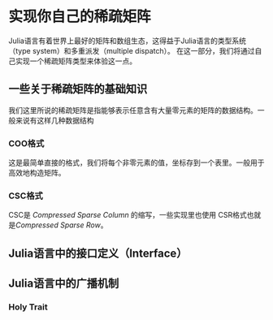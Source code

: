 # 实现你自己的稀疏矩阵

Julia语言有着世界上最好的矩阵和数组生态，这得益于Julia语言的类型系统（type system）和多重派发（multiple dispatch）。
在这一部分，我们将通过自己实现一个稀疏矩阵类型来体验这一点。

## 一些关于稀疏矩阵的基础知识
我们这里所说的稀疏矩阵是指能够表示任意含有大量零元素的矩阵的数据结构。一般来说有这样几种数据结构

### COO格式
这是最简单直接的格式，我们将每个非零元素的值，坐标存到一个表里。一般用于高效地构造矩阵。

### CSC格式
CSC是 *Compressed Sparse Column* 的缩写，一些实现里也使用 CSR格式也就是*Compressed Sparse Row*。

## Julia语言中的接口定义（Interface）

## Julia语言中的广播机制
### Holy Trait
